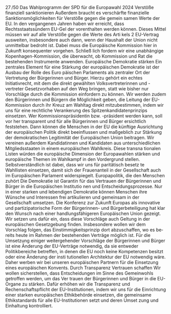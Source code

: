 27 /50
Das Wahlprogramm der SPD für die Europawahl 2024
Verstöße finanziell sanktionieren
Außerdem braucht es verschärfte finanzielle Sanktionsmöglichkeiten für Verstöße gegen die gemein­
samen Werte der EU. In den vergangenen Jahren haben wir erreicht, dass Rechtsstaatssündern EU-Gel­
der vorenthalten werden können. Dieses Mittel müssen wir auf alle Verstöße gegen die Werte des Arti­
kels 2 EU-Vertrag ausweiten, insbesondere auch dann, wenn der Haushalt der Union nicht unmittelbar 
bedroht ist. Dabei muss die Europäische Kommission hier in Zukunft konsequenter vorgehen. Schließ­
lich fordern wir eine unabhängige Kopenhagen-Kommission, die überwacht, ob Kommission und Rat 
die bestehenden Instrumente anwenden.
Europäische Demokratie stärken
Ein zentrales Element für eine Stärkung der europäischen Demokratie ist der Ausbau der Rolle des Euro­
päischen Parlaments als zentraler Ort der Vertretung der Bürgerinnen und Bürger. Hierzu gehört ein echtes 
Initiativrecht, mit dem die direkt gewählten Volksvertreterinnen und -vertreter Gesetzvorhaben auf den 
Weg bringen, statt wie bisher nur Vorschläge durch die Kommission einfordern zu können.
Wir werden zudem den Bürgerinnen und Bürgern die Möglichkeit geben, die Leitung der EU-Kommission 
durch ihr Kreuz am Wahltag direkt mitzubestimmen, indem wir uns für eine rechtliche Verankerung des 
Spitzenkandidatenprinzips einsetzen. Wer Kommissionspräsidentin bzw. -präsident werden kann, soll vor­
her transparent und für alle Bürgerinnen und Bürger ersichtlich feststehen. Dann können die Menschen in 
der EU die künftige Ausrichtung der europäischen Politik direkt beeinflussen und maßgeblich zur Stärkung 
der demokratischen Legitimität der Europäischen Union beitragen. Wir vereinen außerdem Kandidatinnen 
und Kandidaten aus unterschiedlichen Mitgliedsstaaten in einem europäischen Wahlkreis. Diese transna­
tionalen Listen würden die europäische Dimension der Europawahlen stärken und europäische Themen 
im Wahlkampf in den Vordergrund stellen. Selbstverständlich ist dabei, dass wir uns für paritätisch besetz­
te Wahllisten einsetzen, damit sich der Frauenanteil in der Gesellschaft auch im Europäischen Parlament 
widerspiegelt.
Europapolitik, die den Menschen zuhört
Die Demokratie ist Garantin für das Vertrauen der Bürgerinnen und Bürger in die Europäischen Institutio­
nen und Entscheidungsprozesse. Nur in einer starken und lebendigen Demokratie können Menschen ihre 
Wünsche und Interessen frei artikulieren und gemeinsam in der Gesellschaft umsetzen. Die Konferenz zur 
Zukunft Europas als innovative und partizipatorische Form der Bürgerinnen- und Bürgerbeteiligung hat 
klar den Wunsch nach einer handlungsfähigeren Europäischen Union gezeigt. Wir setzen uns dafür ein, 
dass diese Vorschläge auch Geltung in der europäischen Gesetzgebung finden.
Insbesondere wollen wir dem Vorschlag folgen, das Einstimmigkeitsprinzip dort abzuschaffen, wo es be­
reits heute im Rahmen der bestehenden Verträge möglich ist. Für die Umsetzung einiger weitergehender 
Vorschläge der Bürgerinnen und Bürger ist eine Änderung der EU-Verträge notwendig, da sie entweder 
Politikbereiche betreffen, in denen die EU noch keine Kompetenzen besitzt oder eine Änderung der insti­
tutionellen Architektur der EU notwendig wäre. Daher werben wir bei unseren europäischen Partnern für 
die Einsetzung eines europäischen Konvents.
Durch Transparenz Vertrauen schaffen
Wir wollen sicherstellen, dass Entscheidungen im Sinne des Gemeinwohls getroffen werden, um das Ver­
trauen der Bürgerinnen und Bürger in die EU-Organe zu stärken. Dafür erhöhen wir die Transparenz und 
Rechenschaftspflicht der EU-Institutionen, indem wir uns für die Einrichtung einer starken europäischen 
Ethikbehörde einsetzen, die gemeinsame Ethikstandards für alle EU-Institutionen setzt und deren Umset­
zung und Einhaltung kontrolliert.
